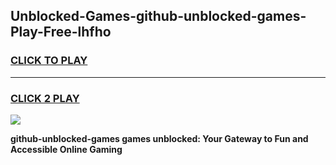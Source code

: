 
## Unblocked-Games-github-unblocked-games-Play-Free-lhfho
<h3>
<a href="https://premium76.site?title=github-unblocked-games&ref=09A">CLICK TO PLAY</a></h3>
<hr>

<h3>
<a href="https://premium76.site?title=github-unblocked-games&ref=09A">CLICK 2 PLAY</a>
  
</h3>

<a href="https://premium76.site?title=github-unblocked-games&ref=09A"><img src="https://clearcache.store/games.png"></a>


**github-unblocked-games games unblocked: Your Gateway to Fun and Accessible Online Gaming**

